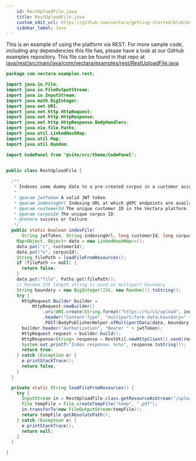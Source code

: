 ```yaml
---
    id: RestUploadFile.java
    title: RestUploadFile.java
    custom_edit_url: https://github.com/vectara/getting-started/blob/main/language-examples/java/rest/src/main/java/com/vectara/examples/rest/RestUploadFile.java
    sidebar_label: Java
---
```


This is an example of using the platform via REST.  For more sample code, including any dependencies this file has, please have a look at our GitHub examples repository.  This file can be found in that repo at <a href="https://github.com/vectara/getting-started/tree/main/language-examples/java/rest/src/main/java/com/vectara/examples/rest/RestUploadFile.java">java/rest/src/main/java/com/vectara/examples/rest/RestUploadFile.java</a>

```java title="java/rest/src/main/java/com/vectara/examples/rest/RestUploadFile.java"
package com.vectara.examples.rest;

import java.io.File;
import java.io.FileOutputStream;
import java.io.InputStream;
import java.math.BigInteger;
import java.net.URI;
import java.net.http.HttpRequest;
import java.net.http.HttpResponse;
import java.net.http.HttpResponse.BodyHandlers;
import java.nio.file.Paths;
import java.util.LinkedHashMap;
import java.util.Map;
import java.util.Random;

import CodePanel from '@site/src/theme/CodePanel';


public class RestUploadFile {
  
  /**
   * Indexes some dummy data to a pre-created corpus in a customer account.
   *
   * @param jwtToken A valid JWT token.
   * @param indexingUrl Indexing URL at which gRPC endpoints are available.
   * @param customerId The unique customer ID in the Vectara platform.
   * @param corpusId The unique corpus ID.
   * @return success or failure.
   */
  public static boolean indexFile(
      String jwtToken, String indexingUrl, long customerId, long corpusId) {
    Map<Object, Object> data = new LinkedHashMap<>();
    data.put("c", customerId);
    data.put("o", corpusId);
    String filePath = loadFileFromResources();
    if (filePath == null) {
      return false;
    }
    data.put("file", Paths.get(filePath));
    // Random 256 length string is used as multipart boundary
    String boundary = new BigInteger(256, new Random()).toString();
    try {
      HttpRequest.Builder builder =
          HttpRequest.newBuilder()
              .uri(URI.create(String.format("https://%s/v1/upload", indexingUrl)))
              .header("Content-Type", "multipart/form-data;boundary=" + boundary)
              .POST(BodyPublisherHelper.ofMultipartData(data, boundary));
      builder.header("Authorization", "Bearer " + jwtToken);
      HttpRequest request = builder.build();
      HttpResponse<String> response = RestUtil.newHttpClient().send(request, BodyHandlers.ofString());
      System.out.printf("Index response: %s%n", response.toString());
      return true;
    } catch (Exception e) {
      e.printStackTrace();
      return false;
    }
  }

  private static String loadFileFromResources() {
    try {
      InputStream in = RestUploadFile.class.getResourceAsStream("/upload.pdf");
      File tempFile = File.createTempFile("temp", ".pdf");
      in.transferTo(new FileOutputStream(tempFile));
      return tempFile.getAbsolutePath();
    } catch (Exception e) {
      e.printStackTrace();
      return null;
    }
  }

}

```
